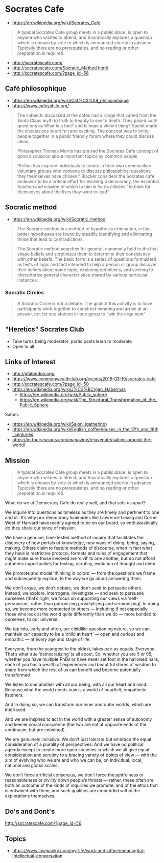 # Socrates Cafe

* https://en.wikipedia.org/wiki/Socrates_Cafe

> A typical Socrates Cafe group meets in a public place, is open to anyone who wishes to attend, and Socratically explores a question which is chosen by vote or which is announced shortly in advance. Typically there are no prerequisites, and no reading or other preparation is required.

* http://socratescafe.com/
* http://socratescafe.com/Socratic_Method.html/
* http://socratescafe.com/?page_id=56

## Café philosophique

* https://en.wikipedia.org/wiki/Caf%C3%A9_philosophique
* https://www.cafesphilo.org/

> The subjects discussed at the cafés had a range that varied from the Santa Claus myth to truth to beauty to sex to death. They posed such questions as What is a fact? and Is hope a violent thing? Sautet made the discussions seem fun and exciting. The concept was to bring people together in a public friendly forum where they could discuss ideas.
>
> Philosopher Thomas Morris has praised the Socrates Cafe concept of good discussion about important topics by common people
>
> Phillips has inspired individuals to create in their own communities voluntary groups who convene to discuss philosophical questions they themselves have chosen."
>Blacker considers the Socrates cafe endeavor to be a critical effort for evolving a democracy, the essential function and mission of which to him is for its citizens "to think for themselves about the lives they want to lead"


## Socratic method

* https://en.wikipedia.org/wiki/Socratic_method

> The Socratic method is a method of hypothesis elimination, in that better hypotheses are found by steadily identifying and eliminating those that lead to contradictions.

> The Socratic method searches for general, commonly held truths that shape beliefs and scrutinizes them to determine their consistency with other beliefs. The basic form is a series of questions formulated as tests of logic and fact intended to help a person or group discover their beliefs about some topic; exploring definitions, and seeking to characterize general characteristics shared by various particular instances.

### Socratic Circles

> A Socratic Circle is not a debate. The goal of this activity is to have participants work together to construct meaning and arrive at an answer, not for one student or one group to “win the argument”

## "Heretics" Socrates Club

* Take turns being moderator; participants learn to moderate
* Open to all

## Links of Interest

* http://pfalondon.org/
* https://www.commonwealthclub.org/events/2018-03-19/socrates-cafe
* http://socratescafe.com/?page_id=50
* https://en.wikipedia.org/wiki/J%C3%BCrgen_Habermas
    * https://en.wikipedia.org/wiki/Public_sphere
    * https://en.wikipedia.org/wiki/The_Structural_Transformation_of_the_Public_Sphere

Salons

* https://en.wikipedia.org/wiki/Salon_(gathering)
* https://en.wikipedia.org/wiki/English_coffeehouses_in_the_17th_and_18th_centuries
* https://m.fourseasons.com/magazine/rejuvenate/salons-around-the-world/


## Mission

> A typical Socrates Cafe group meets in a public place, is open to anyone who wishes to attend, and Socratically explores a question which is chosen by vote or which is announced shortly in advance. Typically there are no prerequisites, and no reading or other preparation is required.

What do we at Democracy Cafe do really well, and that sets us apart?

We inquire Into questions as timeless as they are timely and pertinent to one and all. It’s why pro-democracy luminaries like Lawrence Lessig and Cornel West of Harvard have readily agreed to be on our board, so enthusiastically do they share our since of mission.

We have a genuine, time-tested method of inquiry that facilitates the discovery of new portals of knowledge, new ways of doing, being, saying, making. Others claim to feature  methods of discourse, when in fact what they have is restrictive protocol, formats and rules of engagement that might make sure those involved are ‘civil’ to one another, but do not afford authentic opportunities for testing, scrutiny, evolution of thought and deed.

We promote and model ‘thinking in colors’ — from the questions we frame and subsequently explore, to the way we go about answering them.

We don’t argue, we don’t debate, we don’t seek to persuade others. Instead, we explore, interrogate, investigate — and seek to persuade ourselves (that’s right, we focus on supporting our views via ‘self-persuasion,’ rather than patronizing proselytizing and sermonizing). In doing so, we become more connected to others — including if not especially those who look at the world quite differently than we do — more bonded to ourselves, to our universe.

We tap into, early and often, our childlike questioning nature, so we can maintain our capacity to be a ‘child at heart’ — open and curious and empathic — at every age and stage of life.

Everyone, from the youngest to the oldest, takes part as equals. Everyone. That’s what true ‘democratizing’ is all about. So, whether you are 5 or 95, whether you have multiple PhDs or have never set foot in the hallowed halls, each of you has a wealth of experiences and beautiful stores of wisdom to share from which the rest of us can benefit and become potentially transformed

We listen to one another with all our being, with all our heart and mind. Because what the world needs now is a world of heartfelt, empathetic listeners.

And in doing so, we can transform our inner and outer worlds, which are interlaced.

And we are inspired to act in the world with a greater sense of autonomy and keener social conscience (the two are not at opposite ends of the continuum, but are entwined).

We are genuinely inclusive. We don’t just tolerate but embrace the equal consideration of a plurality of perspectives. And we have no political agenda except to create more open societies in which we all give equal consideration and scrutiny to a bracing variety of points of view — with the aim of evolving who we are and who we can be, on individual, local, national and global scales.

We don’t force artificial consensus, we don’t force thoughtfulness or reasonableness or civility down people’s throats — rather, these often are both an outcome of the kinds of inquiries we promote, and of the ethos that is entwined with them, and such qualities are embedded within the explorations themselves.


## Do's and Dont's

http://socratescafe.com/?page_id=56


## Topics

* https://www.lovepanky.com/my-life/work-and-office/meaningful-intellectual-conversation